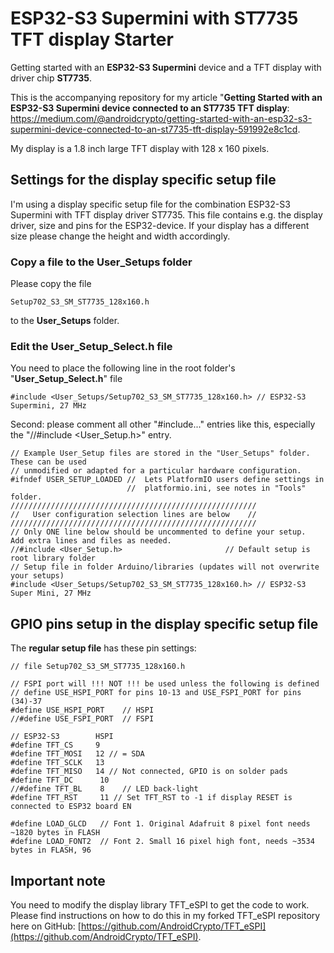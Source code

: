# ESP32-S3 Supermini with ST7735 TFT display Starter
Getting started with an **ESP32-S3 Supermini** device and a TFT display with driver chip **ST7735**.

This is the accompanying repository for my article "**Getting Started with an ESP32-S3 Supermini device connected to an ST7735 TFT display**: https://medium.com/@androidcrypto/getting-started-with-an-esp32-s3-supermini-device-connected-to-an-st7735-tft-display-591992e8c1cd.

My display is a 1.8 inch large TFT display with 128 x 160 pixels.

## Settings for the display specific setup file

I'm using a display specific setup file for the combination ESP32-S3 Supermini with TFT display driver ST7735. This file contains e.g. the display driver, size and pins for the ESP32-device. If your display has a different size please change the height and width accordingly. 

### Copy a file to the User_Setups folder

Please copy the file

    Setup702_S3_SM_ST7735_128x160.h

to the **User_Setups** folder.

### Edit the User_Setup_Select.h file

You need to place the following line in the root folder's "**User_Setup_Select.h**" file

    #include <User_Setups/Setup702_S3_SM_ST7735_128x160.h> // ESP32-S3 Supermini, 27 MHz

Second: please comment all other "#include..." entries like this, especially the "//#include <User_Setup.h>" entry.

````
// Example User_Setup files are stored in the "User_Setups" folder. These can be used
// unmodified or adapted for a particular hardware configuration.
#ifndef USER_SETUP_LOADED //  Lets PlatformIO users define settings in
                          //  platformio.ini, see notes in "Tools" folder.
///////////////////////////////////////////////////////
//   User configuration selection lines are below    //
///////////////////////////////////////////////////////
// Only ONE line below should be uncommented to define your setup.  Add extra lines and files as needed.
//#include <User_Setup.h>                       // Default setup is root library folder
// Setup file in folder Arduino/libraries (updates will not overwrite your setups)
#include <User_Setups/Setup702_S3_SM_ST7735_128x160.h> // ESP32-S3 Super Mini, 27 MHz
````

## GPIO pins setup in the display specific setup file

The **regular setup file** has these pin settings:

```` plaintext
// file Setup702_S3_SM_ST7735_128x160.h

// FSPI port will !!! NOT !!! be used unless the following is defined
// define USE_HSPI_PORT for pins 10-13 and USE_FSPI_PORT for pins (34)-37
#define USE_HSPI_PORT    // HSPI
//#define USE_FSPI_PORT  // FSPI

// ESP32-S3        HSPI 
#define TFT_CS     9 
#define TFT_MOSI   12 // = SDA 
#define TFT_SCLK   13 
#define TFT_MISO   14 // Not connected, GPIO is on solder pads
#define TFT_DC      10
//#define TFT_BL    8    // LED back-light
#define TFT_RST     11 // Set TFT_RST to -1 if display RESET is connected to ESP32 board EN

#define LOAD_GLCD   // Font 1. Original Adafruit 8 pixel font needs ~1820 bytes in FLASH
#define LOAD_FONT2  // Font 2. Small 16 pixel high font, needs ~3534 bytes in FLASH, 96 
````

## Important note

You need to modify the display library TFT_eSPI to get the code to work. Please find instructions on how to do this in my forked TFT_eSPI repository here on GitHub: [https://github.com/AndroidCrypto/TFT_eSPI](https://github.com/AndroidCrypto/TFT_eSPI).
